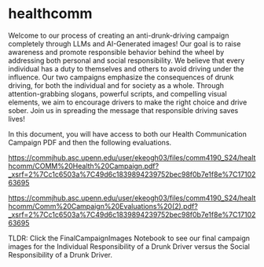 # healthcomm

Welcome to our process of creating an anti-drunk-driving campaign completely through LLMs and AI-Generated images! Our goal is to raise awareness and promote responsible behavior behind the wheel by addressing both personal and social responsibility. We believe that every individual has a duty to themselves and others to avoid driving under the influence. Our two campaigns emphasize the consequences of drunk driving, for both the individual and for society as a whole. Through attention-grabbing slogans, powerful scripts, and compelling visual elements, we aim to encourage drivers to make the right choice and drive sober. Join us in spreading the message that responsible driving saves lives!

In this document, you will have access to both our Health Communication Campaign PDF and then the following evaluations. 

https://commjhub.asc.upenn.edu/user/ekeogh03/files/comm4190_S24/healthcomm/COMM%20Health%20Campaign.pdf?_xsrf=2%7Cc1c6503a%7C49d6c1839894239752bec98f0b7e1f8e%7C1710263695

https://commjhub.asc.upenn.edu/user/ekeogh03/files/comm4190_S24/healthcomm/Comm%20Campaign%20Evaluations%20(2).pdf?_xsrf=2%7Cc1c6503a%7C49d6c1839894239752bec98f0b7e1f8e%7C1710263695

TLDR: Click the FinalCampaignImages Notebook to see our final campaign images for the Individual Responsibility of a Drunk Driver versus the Social Responsibility of a Drunk Driver.

